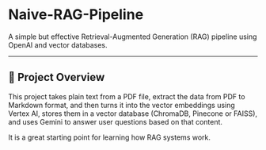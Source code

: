 
# Naive-RAG-Pipeline

A simple but effective Retrieval-Augmented Generation (RAG) pipeline using OpenAI and vector databases.

---

## 🚀 Project Overview

This project takes plain text from a PDF file, extract the data from PDF to Markdown format, and then turns it into the vector embeddings using Vertex AI, stores them in a vector database (ChromaDB, Pinecone or FAISS), and uses Gemini to answer user questions based on that content.

It is a great starting point for learning how RAG systems work.

